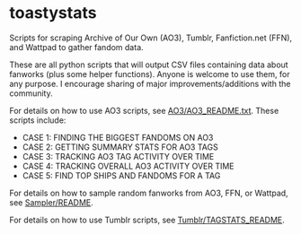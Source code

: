 # toastystats
Scripts for scraping Archive of Our Own (AO3), Tumblr, Fanfiction.net (FFN), and Wattpad to gather fandom data.

These are all python scripts that will output CSV files containing
data about fanworks (plus some helper functions).  Anyone is welcome
to use them, for any purpose.  I encourage sharing of major improvements/additions with the community.

For details on how to use AO3 scripts, see [AO3/AO3_README.txt](AO3/AO3_README.txt).
These scripts include:
* CASE 1: FINDING THE BIGGEST FANDOMS ON AO3
* CASE 2: GETTING SUMMARY STATS FOR AO3 TAGS
* CASE 3: TRACKING AO3 TAG ACTIVITY OVER TIME
* CASE 4: TRACKING OVERALL AO3 ACTIVITY OVER TIME
* CASE 5: FIND TOP SHIPS AND FANDOMS FOR A TAG

For details on how to sample random fanworks from AO3, FFN, or
Wattpad, see [Sampler/README](Sampler/README).

For details on how to use Tumblr scripts, see [Tumblr/TAGSTATS_README](Tumblr/TAGSTATS_README).
